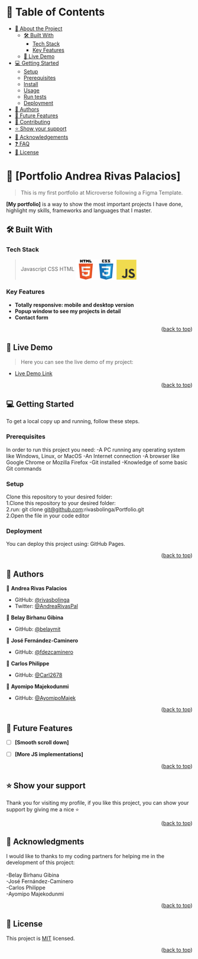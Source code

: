 <a name="readme-top"></a>


<!-- TABLE OF CONTENTS -->

# 📗 Table of Contents

- [📖 About the Project](#about-project)
  - [🛠 Built With](#built-with)
    - [Tech Stack](#tech-stack)
    - [Key Features](#key-features)
  - [🚀 Live Demo](#live-demo)
- [💻 Getting Started](#getting-started)
  - [Setup](#setup)
  - [Prerequisites](#prerequisites)
  - [Install](#install)
  - [Usage](#usage)
  - [Run tests](#run-tests)
  - [Deployment](#triangular_flag_on_post-deployment)
- [👥 Authors](#authors)
- [🔭 Future Features](#future-features)
- [🤝 Contributing](#contributing)
- [⭐️ Show your support](#support)
- [🙏 Acknowledgements](#acknowledgements)
- [❓ FAQ](#faq)
- [📝 License](#license)

<!-- PROJECT DESCRIPTION -->

# 📖 [Portfolio Andrea Rivas Palacios] <a name="about-project"></a>

> This is my first portfolio at Microverse following a Figma Template. 

**[My portfolio]** is a way to show the most important projects I have done, highlight my skills, frameworks and languages that I master.

## 🛠 Built With <a name="built-with"></a>

### Tech Stack <a name="tech-stack"></a>

> Javascript
> CSS
>HTML
<a href="https://www.w3.org/html/" target="_blank"><img align="center" src="https://raw.githubusercontent.com/devicons/devicon/master/icons/html5/html5-original-wordmark.svg" alt="html5" width="55" height="55"/></a><a href="https://www.w3schools.com/css/" target="_blank"><img align="center" src="https://raw.githubusercontent.com/devicons/devicon/master/icons/css3/css3-original-wordmark.svg" alt="css3" width="55" height="55"/></a><a href="https://developer.mozilla.org/en-US/docs/Web/JavaScript" target="_blank" rel="noreferrer"><img align="center" src="https://raw.githubusercontent.com/devicons/devicon/master/icons/javascript/javascript-original.svg" alt="javascript" width="55" height="55"/></a>

<!--
<details>
  <summary>Client</summary>
  <ul>
    <li><a href="https://reactjs.org/">React.js</a></li>
  </ul>
</details>

<details>
  <summary>Server</summary>
  <ul>
    <li><a href="https://expressjs.com/">Express.js</a></li>
  </ul>
</details>

<details>
<summary>Database</summary>
  <ul>
    <li><a href="https://www.postgresql.org/">PostgreSQL</a></li>
  </ul>
</details>

<!-- Features -->

### Key Features <a name="key-features"></a>


- **Totally responsive: mobile and desktop version**
- **Popup window to see my projects in detail**
- **Contact form**

<p align="right">(<a href="#readme-top">back to top</a>)</p>

<!-- LIVE DEMO -->

## 🚀 Live Demo <a name="live-demo"></a>

> Here you can see the live demo of my project:

- [Live Demo Link](https://rivasbolinga.github.io/Portfolio)

<p align="right">(<a href="#readme-top">back to top</a>)</p>

<!-- GETTING STARTED -->

## 💻 Getting Started <a name="getting-started"></a>


To get a local copy up and running, follow these steps.

### Prerequisites

In order to run this project you need:
 -A PC running any operating system like Windows, Linux, or MacOS
 -An Internet connection
 -A browser like Google Chrome or Mozilla Firefox
 -Git installed
 -Knowledge of some basic Git commands
<!--
Example command:

```sh
 gem install rails
```
 -->

### Setup

Clone this repository to your desired folder:
<br/>
 1.Clone this repository to your desired folder:<br/>
 2.run: git clone git@github.com:rivasbolinga/Portfolio.git<br/>
 2.Open the file in your code editor<br/>
<!--
Example commands:

```sh
  cd my-folder
  git clone git@github.com:myaccount/my-project.git
```
--->



<!--
Example command:

```sh
  cd my-project
  gem install
```
--->


<!--
Example command:

```sh
  rails server
```
-
Example command:

```sh
  bin/rails test test/models/article_test.rb
```
--->

### Deployment

You can deploy this project using: GitHub Pages.

<!--
Example:

```sh

```
 -->

<p align="right">(<a href="#readme-top">back to top</a>)</p>

<!-- AUTHORS -->

## 👥 Authors <a name="authors"></a>


👤 **Andrea Rivas Palacios**

- GitHub: [@rivasbolinga](https://github.com/rivasbolinga)
- Twitter: [@AndreaRivasPal](https://twitter.com/AndreaRivasPal)


👤 **Belay Birhanu Gibina**

- GitHub: [@belaymit](https://github.com/belaymit)

👤 **José Fernández-Caminero**

- GitHub: [@fdezcaminero](https://github.com/fdezcaminero)

👤 **Carlos Philippe**

- GitHub: [@Carl2678](https://github.com/Carl2678)

👤 **Ayomipo Majekodunmi**

- GitHub: [@AyomipoMajek](https://github.com/AyomipoMajek)

<p align="right">(<a href="#readme-top">back to top</a>)</p>

<!-- FUTURE FEATURES -->

## 🔭 Future Features <a name="future-features"></a>



- [ ] **[Smooth scroll down]**
- [ ] **[More JS implementations]**


<p align="right">(<a href="#readme-top">back to top</a>)</p>

<!-- SUPPORT -->

## ⭐️ Show your support <a name="support"></a>

Thank you for visiting my profile, if you like this project, you can show your support by giving me a nice :star:️ 

<p align="right">(<a href="#readme-top">back to top</a>)</p>

<!-- ACKNOWLEDGEMENTS -->

## 🙏 Acknowledgments <a name="acknowledgements"></a>


I would like to thanks to my coding partners for helping me in the development of this project:<br/> <br/>-Belay Birhanu Gibina<br/> -José Fernández-Caminero <br/> -Carlos Philippe
<br/> -Ayomipo Majekodunmi



<p align="right">(<a href="#readme-top">back to top</a>)</p>

<!-- LICENSE -->

## 📝 License <a name="license"></a>

This project is [MIT](https://github.com/rivasbolinga/Portfolio/blob/main/MIT.md) licensed.

<p align="right">(<a href="#readme-top">back to top</a>)</p>
